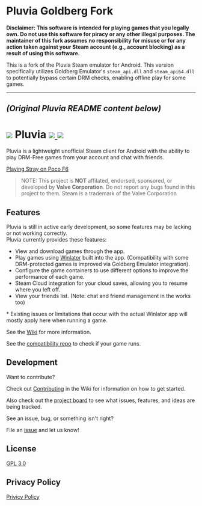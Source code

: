 # Pluvia Goldberg Fork

**Disclaimer: This software is intended for playing games that you legally own. Do not use this software for piracy or any other illegal purposes. The maintainer of this fork assumes no responsibility for misuse or for any action taken against your Steam account (e.g., account blocking) as a result of using this software.**

This is a fork of the Pluvia Steam emulator for Android. This version specifically utilizes Goldberg Emulator's `steam_api.dll` and `steam_api64.dll` to potentially bypass certain DRM checks, enabling offline play for some games.

---
*(Original Pluvia README content below)*
---

<h1>
  <img src="https://github.com/user-attachments/assets/dd0419dc-476e-448f-ab9c-2e26928dcf69">
  Pluvia
  <a href="https://discord.gg/3tcEdhMG3e" target="_blank">
      <img src="https://img.shields.io/discord/1334544589419188274.svg?label=&logo=discord&logoColor=ffffff&color=5865F2&labelColor=404EED">
  </a>
  <a href="https://ko-fi.com/pluvia_client" target="_blank">
      <img src="https://img.shields.io/badge/Ko--fi-Support-%23FF5E5B?logo=ko-fi">
  </a>
</h1>

Pluvia is a lightweight unofficial Steam client for Android with the ability to play DRM-Free games from your account and chat with friends.

[Playing Stray on Poco F6](https://github.com/user-attachments/assets/1870fd14-7de9-4054-ba92-d3a5c73686b5)

> NOTE: This project is **NOT** affilated, endorsed, sponsored, or developed by __Valve Corporation__. Do not report any bugs found in this project to them.
> Steam is a trademark of the Valve Corporation

## Features

Pluvia is still in active early development, so some features may be lacking or not working correctly.</br>
Pluvia currently provides these features:

- View and download games through the app.
- Play games using [Winlator](https://github.com/brunodev85/winlator) built into the app. (Compatibility with some DRM-protected games is improved via Goldberg Emulator integration).
- Configure the game containers to use different options to improve the performance of each game.
- Steam Cloud integration for your cloud saves, allowing you to resume where you left off.
- View your friends list. (Note: chat and friend management in the works too)

&ast; Existing issues or limitations that occur with the actual Winlator app will mostly apply here when running a game.

See the [Wiki](https://github.com/utkarshdalal/GameNative/wiki) for more information.


See the [compatibility repo](https://github.com/utkarshdalal/GameNativeCompat) to check if your game runs.

## Development
Want to contribute?

Check out [Contributing](https://github.com/utkarshdalal/GameNative/wiki/Contributing) in the Wiki for information on how to get started.

Also check out the [project board](https://github.com/users/oxters168/projects/1) to see what issues, features, and ideas are being tracked.

See an issue, bug, or something isn't right?

File an [issue](https://github.com/utkarshdalal/GameNative/issues) and let us know!

## License
[GPL 3.0](https://github.com/utkarshdalal/GameNative/blob/master/LICENSE)

## Privacy Policy
[Privicy Policy](https://github.com/utkarshdalal/GameNative/blob/master/PrivacyPolicy/README.md)

